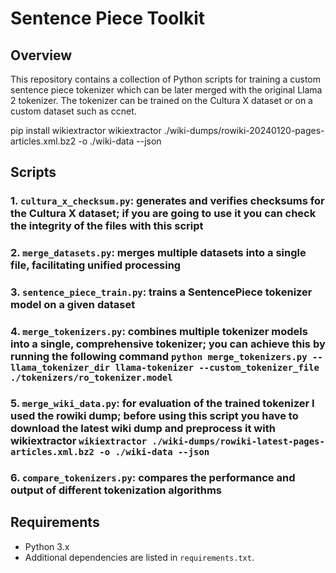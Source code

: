 # Sentence Piece Toolkit

## Overview
This repository contains a collection of Python scripts for training a custom sentence piece tokenizer which can be later merged with the original Llama 2 tokenizer. The tokenizer can be trained on the Cultura X dataset or on a custom dataset such as ccnet.

pip install wikiextractor
wikiextractor ./wiki-dumps/rowiki-20240120-pages-articles.xml.bz2 -o ./wiki-data --json


## Scripts

### 1. `cultura_x_checksum.py`: generates and verifies checksums for the Cultura X dataset; if you are going to use it you can check the integrity of the files with this script

### 2. `merge_datasets.py`: merges multiple datasets into a single file, facilitating unified processing

### 3. `sentence_piece_train.py`: trains a SentencePiece tokenizer model on a given dataset

### 4. `merge_tokenizers.py`: combines multiple tokenizer models into a single, comprehensive tokenizer; you can achieve this by running the following command `python merge_tokenizers.py --llama_tokenizer_dir llama-tokenizer --custom_tokenizer_file ./tokenizers/ro_tokenizer.model`

### 5. `merge_wiki_data.py`: for evaluation of the trained tokenizer I used the rowiki dump; before using this script you have to download the latest wiki dump and preprocess it with wikiextractor `wikiextractor ./wiki-dumps/rowiki-latest-pages-articles.xml.bz2 -o ./wiki-data --json`

### 6. `compare_tokenizers.py`: compares the performance and output of different tokenization algorithms


## Requirements
- Python 3.x
- Additional dependencies are listed in `requirements.txt`.
